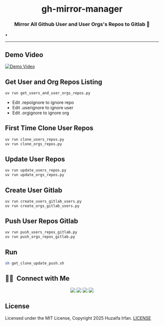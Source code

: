 <div align="center">
  <h1>gh-mirror-manager</h1>
  <p><h3 align="center">Mirror All Github User and User Orgs's Repos to Gitlab 🚀</h3></p>
</div>


•
<hr>

## Demo Video

[![Demo Video](https://img.youtube.com/vi/EJNBFAzJQYY/0.jpg)](https://www.youtube.com/watch?v=EJNBFAzJQYY)


## Get User and Org Repos Listing

```sh
uv run get_users_and_user_orgs_repos.py
```

- Edit .repoignore to ignore repo
- Edit .userignore to ignore user
- Edit .orgignore to ignore org


## First Time Clone User Repos

```sh
uv run clone_users_repos.py
uv run clone_orgs_repos.py
```

## Update User Repos

```sh
uv run update_users_repos.py
uv run update_orgs_repos.py
```

## Create User Gitlab

```sh
uv run create_users_gitlab_users.py
uv run create_orgs_gitlab_users.py
```
## Push User Repos Gitlab

```sh
uv run push_users_repos_gitlab.py
uv run push_orgs_repos_gitlab.py
```

## Run

```sh
sh get_clone_update_push.sh
```




## 🤝🏻 &nbsp;Connect with Me

<p align="center">
<a href="https://www.huzaifairfan.com"><img src="https://img.shields.io/badge/-huzaifairfan.com-1aa260?style=flat&logo=Google-Chrome&logoColor=white"/></a>
<a href="https://www.linkedin.com/in/huzaifairfan/"><img src="https://img.shields.io/badge/-Huzaifa%20Irfan-0072b1?style=flat&logo=Linkedin&logoColor=white"/></a>
<a href="https://github.com/HuzaifaIrfan/"><img src="https://img.shields.io/badge/-Huzaifa%20Irfan-4078c0?style=flat&logo=Github&logoColor=white"/></a>
<a href="mailto:contact@huzaifairfan.com"><img src="https://img.shields.io/badge/-contact@huzaifairfan.com-c71610?style=flat&logo=Gmail&logoColor=white"/></a>
</p>

## License

Licensed under the MIT License, Copyright 2025 Huzaifa Irfan. [LICENSE](LICENSE)